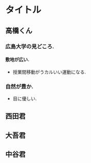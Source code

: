 # タイトル

## 高橋くん
### 広島大学の見どころ.
#### 敷地が広い.
- 授業間移動がうカルいい運動になる.
### 自然が豊か.
- 目に優しい.

## 西田君

## 大吾君

## 中谷君

